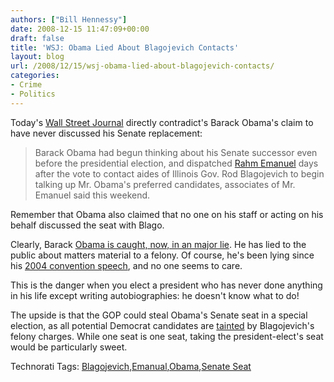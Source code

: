 ```yaml
---
authors: ["Bill Hennessy"]
date: 2008-12-15 11:47:09+00:00
draft: false
title: 'WSJ: Obama Lied About Blagojevich Contacts'
layout: blog
url: /2008/12/15/wsj-obama-lied-about-blagojevich-contacts/
categories:
- Crime
- Politics
---
```


Today's [Wall Street Journal](https://online.wsj.com/article/SB122926660096904673.html) directly contradict's Barack Obama's claim to have never discussed his Senate replacement:

 

>   
> 
> Barack Obama had begun thinking about his Senate successor even before the presidential election, and dispatched [Rahm Emanuel](https://gatewaypundit.blogspot.com/2008/12/pressure-mounts-on-emanuel-to-resign.html) days after the vote to contact aides of Illinois Gov. Rod Blagojevich to begin talking up Mr. Obama's preferred candidates, associates of Mr. Emanuel said this weekend.
> 
> 

 

  

 

Remember that Obama also claimed that no one on his staff or acting on his behalf discussed the seat with Blago.

 

Clearly, Barack [Obama is caught, now, in an major lie](https://hotair.com/archives/2008/12/14/video-new-rnc-ad-hammers-obama-over-blagojevich/). He has lied to the public about matters material to a felony. Of course, he's been lying since his [2004 convention speech](https://www.freerepublic.com/focus/f-news/1189687/posts), and no one seems to care.

 

This is the danger when you elect a president who has never done anything in his life except writing autobiographies: he doesn't know what to do!

 

The upside is that the GOP could steal Obama's Senate seat in a special election, as all potential Democrat candidates are [tainted](https://www.bloomberg.com/apps/news?pid=20601070&sid=awCu8_Lyd8oo&refer=home) by Blagojevich's felony charges. While one seat is one seat, taking the president-elect's seat would be particularly sweet. 

 

Technorati Tags: [Blagojevich](https://technorati.com/tags/Blagojevich),[Emanual](https://technorati.com/tags/Emanual),[Obama](https://technorati.com/tags/Obama),[Senate Seat](https://technorati.com/tags/Senate%20Seat)
